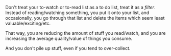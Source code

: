 
Don't treat your to-watch or to-read list as a to do list, treat it as a _filter_. Instead of reading/watching something, you put it onto your list, and occasionally, you go through that list and delete the items which seem least valuable/exciting/etc.

That way, you are reducing the amount of stuff you read/watch, and you are increasing the average quality/value of things you consume.

And you don't pile up stuff, even if you tend to over-collect.

